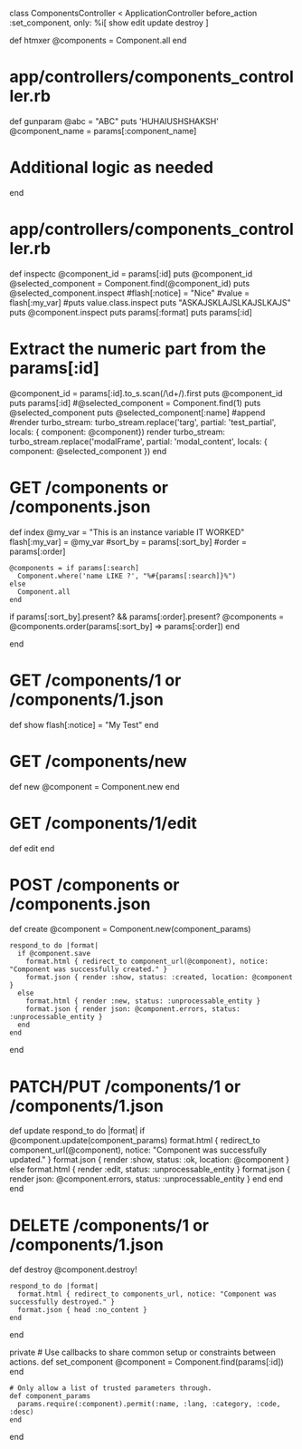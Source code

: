 class ComponentsController < ApplicationController
  before_action :set_component, only: %i[ show edit update destroy ]

  def htmxer
    @components = Component.all
  end
  
# app/controllers/components_controller.rb
def gunparam
  @abc = "ABC"
  puts 'HUHAIUSHSHAKSH'
  @component_name = params[:component_name]
  # Additional logic as needed
end


# app/controllers/components_controller.rb
def inspectc
  @component_id = params[:id]
  puts @component_id
  @selected_component = Component.find(@component_id)
  puts @selected_component.inspect
  #flash[:notice] = "Nice"
  #value = flash[:my_var]
  #puts value.class.inspect
  puts "ASKAJSKLAJSLKAJSLKAJS"
  puts @component.inspect
  puts params[:format]
  puts params[:id]
# Extract the numeric part from the params[:id]
  @component_id = params[:id].to_s.scan(/\d+/).first
  puts @component_id
  puts params[:id]
  #@selected_component = Component.find(1)
  puts @selected_component
  puts @selected_component[:name]
                                      #append
    #render turbo_stream: turbo_stream.replace('targ', partial: 'test_partial', locals: { component: @component})
    render turbo_stream: turbo_stream.replace('modalFrame', partial: 'modal_content', locals: { component: @selected_component })
end

  # GET /components or /components.json
  def index
    @my_var = "This is an instance variable IT WORKED"
    flash[:my_var] = @my_var
    #sort_by = params[:sort_by]
    #order   = params[:order]


    @components = if params[:search]
      Component.where('name LIKE ?', "%#{params[:search]}%")
    else
      Component.all
    end

  if params[:sort_by].present? && params[:order].present?
  @components = @components.order(params[:sort_by] => params[:order])
  end

  end
  # GET /components/1 or /components/1.json
  def show
    flash[:notice] = "My Test"
  end

  # GET /components/new
  def new
    @component = Component.new
  end

  # GET /components/1/edit
  def edit
  end

  # POST /components or /components.json
  def create
    @component = Component.new(component_params)

    respond_to do |format|
      if @component.save
        format.html { redirect_to component_url(@component), notice: "Component was successfully created." }
        format.json { render :show, status: :created, location: @component }
      else
        format.html { render :new, status: :unprocessable_entity }
        format.json { render json: @component.errors, status: :unprocessable_entity }
      end
    end
  end

  # PATCH/PUT /components/1 or /components/1.json
  def update
    respond_to do |format|
      if @component.update(component_params)
        format.html { redirect_to component_url(@component), notice: "Component was successfully updated." }
        format.json { render :show, status: :ok, location: @component }
      else
        format.html { render :edit, status: :unprocessable_entity }
        format.json { render json: @component.errors, status: :unprocessable_entity }
      end
    end
  end

  # DELETE /components/1 or /components/1.json
  def destroy
    @component.destroy!

    respond_to do |format|
      format.html { redirect_to components_url, notice: "Component was successfully destroyed." }
      format.json { head :no_content }
    end
  end

  private
    # Use callbacks to share common setup or constraints between actions.
    def set_component
      @component = Component.find(params[:id])
    end

    # Only allow a list of trusted parameters through.
    def component_params
      params.require(:component).permit(:name, :lang, :category, :code, :desc)
    end
end

